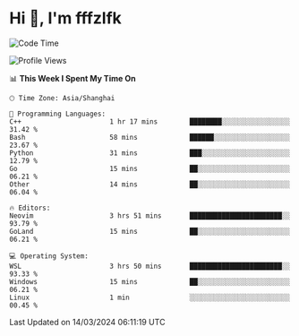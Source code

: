 # Hi 👋, I'm fffzlfk

<!--START_SECTION:waka-->
![Code Time](http://img.shields.io/badge/Code%20Time-675%20hrs%2058%20mins-blue)

![Profile Views](http://img.shields.io/badge/Profile%20Views-0-blue)

📊 **This Week I Spent My Time On** 

```text
🕑︎ Time Zone: Asia/Shanghai

💬 Programming Languages: 
C++                      1 hr 17 mins        ████████░░░░░░░░░░░░░░░░░   31.42 % 
Bash                     58 mins             ██████░░░░░░░░░░░░░░░░░░░   23.67 % 
Python                   31 mins             ███░░░░░░░░░░░░░░░░░░░░░░   12.79 % 
Go                       15 mins             ██░░░░░░░░░░░░░░░░░░░░░░░   06.21 % 
Other                    14 mins             ██░░░░░░░░░░░░░░░░░░░░░░░   06.04 % 

🔥 Editors: 
Neovim                   3 hrs 51 mins       ███████████████████████░░   93.79 % 
GoLand                   15 mins             ██░░░░░░░░░░░░░░░░░░░░░░░   06.21 % 

💻 Operating System: 
WSL                      3 hrs 50 mins       ███████████████████████░░   93.33 % 
Windows                  15 mins             ██░░░░░░░░░░░░░░░░░░░░░░░   06.21 % 
Linux                    1 min               ░░░░░░░░░░░░░░░░░░░░░░░░░   00.45 % 
```


 Last Updated on 14/03/2024 06:11:19 UTC
<!--END_SECTION:waka-->
